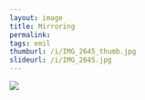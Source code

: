 ```yaml
---
layout: image
title: Mirroring
permalink: 
tags: emil
thumburl: /i/IMG_2645_thumb.jpg
slideurl: /i/IMG_2645.jpg 
---
```

![]({{site.url}}/i/IMG_2645.jpg)


